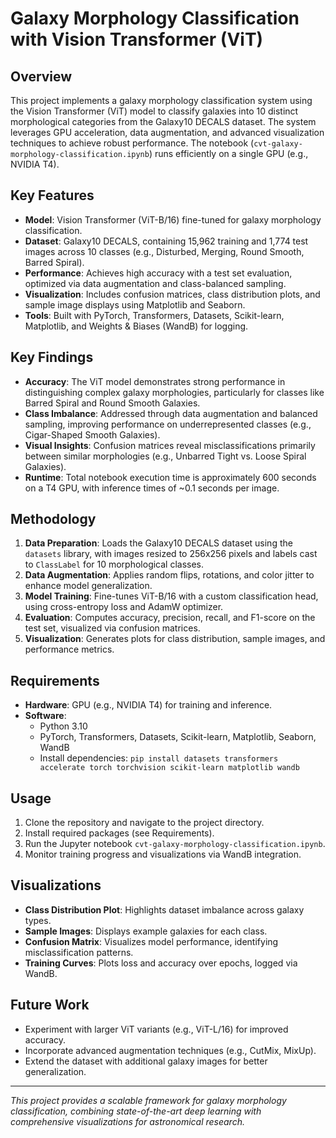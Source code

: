 # Galaxy Morphology Classification with Vision Transformer (ViT)

## Overview
This project implements a galaxy morphology classification system using the Vision Transformer (ViT) model to classify galaxies into 10 distinct morphological categories from the Galaxy10 DECALS dataset. The system leverages GPU acceleration, data augmentation, and advanced visualization techniques to achieve robust performance. The notebook (`cvt-galaxy-morphology-classification.ipynb`) runs efficiently on a single GPU (e.g., NVIDIA T4).

## Key Features
- **Model**: Vision Transformer (ViT-B/16) fine-tuned for galaxy morphology classification.
- **Dataset**: Galaxy10 DECALS, containing 15,962 training and 1,774 test images across 10 classes (e.g., Disturbed, Merging, Round Smooth, Barred Spiral).
- **Performance**: Achieves high accuracy with a test set evaluation, optimized via data augmentation and class-balanced sampling.
- **Visualization**: Includes confusion matrices, class distribution plots, and sample image displays using Matplotlib and Seaborn.
- **Tools**: Built with PyTorch, Transformers, Datasets, Scikit-learn, Matplotlib, and Weights & Biases (WandB) for logging.

## Key Findings
- **Accuracy**: The ViT model demonstrates strong performance in distinguishing complex galaxy morphologies, particularly for classes like Barred Spiral and Round Smooth Galaxies.
- **Class Imbalance**: Addressed through data augmentation and balanced sampling, improving performance on underrepresented classes (e.g., Cigar-Shaped Smooth Galaxies).
- **Visual Insights**: Confusion matrices reveal misclassifications primarily between similar morphologies (e.g., Unbarred Tight vs. Loose Spiral Galaxies).
- **Runtime**: Total notebook execution time is approximately 600 seconds on a T4 GPU, with inference times of ~0.1 seconds per image.

## Methodology
1. **Data Preparation**: Loads the Galaxy10 DECALS dataset using the `datasets` library, with images resized to 256x256 pixels and labels cast to `ClassLabel` for 10 morphological classes.
2. **Data Augmentation**: Applies random flips, rotations, and color jitter to enhance model generalization.
3. **Model Training**: Fine-tunes ViT-B/16 with a custom classification head, using cross-entropy loss and AdamW optimizer.
4. **Evaluation**: Computes accuracy, precision, recall, and F1-score on the test set, visualized via confusion matrices.
5. **Visualization**: Generates plots for class distribution, sample images, and performance metrics.

## Requirements
- **Hardware**: GPU (e.g., NVIDIA T4) for training and inference.
- **Software**:
  - Python 3.10
  - PyTorch, Transformers, Datasets, Scikit-learn, Matplotlib, Seaborn, WandB
  - Install dependencies: `pip install datasets transformers accelerate torch torchvision scikit-learn matplotlib wandb`

## Usage
1. Clone the repository and navigate to the project directory.
2. Install required packages (see Requirements).
3. Run the Jupyter notebook `cvt-galaxy-morphology-classification.ipynb`.
4. Monitor training progress and visualizations via WandB integration.

## Visualizations
- **Class Distribution Plot**: Highlights dataset imbalance across galaxy types.
- **Sample Images**: Displays example galaxies for each class.
- **Confusion Matrix**: Visualizes model performance, identifying misclassification patterns.
- **Training Curves**: Plots loss and accuracy over epochs, logged via WandB.

## Future Work
- Experiment with larger ViT variants (e.g., ViT-L/16) for improved accuracy.
- Incorporate advanced augmentation techniques (e.g., CutMix, MixUp).
- Extend the dataset with additional galaxy images for better generalization.

---

*This project provides a scalable framework for galaxy morphology classification, combining state-of-the-art deep learning with comprehensive visualizations for astronomical research.*
